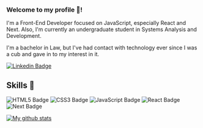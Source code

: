 ### Welcome to my profile 👋!

I'm a Front-End Developer focused on JavaScript, especially React and Next. Also, I'm currently an undergraduate student in Systems Analysis and Development.

I'm a bachelor in Law, but I've had contact with technology ever since I was a cub and gave in to my interest in it.

[![Linkedin Badge](https://img.shields.io/badge/-LinkedIn-blue?logo=Linkedin&logoColor=white&link=https://www.linkedin.com/in/gstvz/)](https://www.linkedin.com/in/gstvz/)

## Skills 🚀
![HTML5 Badge](https://img.shields.io/badge/HTML5-E34F26?style=for-the-badge&logo=html5&logoColor=white)
![CSS3 Badge](https://img.shields.io/badge/CSS3-1572B6?style=for-the-badge&logo=css3&logoColor=white)
![JavaScript Badge](https://img.shields.io/badge/JavaScript-323330?style=for-the-badge&logo=javascript&logoColor=F7DF1E)
![React Badge](https://img.shields.io/badge/react%20-%2320232a.svg?&style=for-the-badge&logo=react&logoColor=%2361DAFB)
![Next Badge](https://img.shields.io/badge/next.js-000000?style=for-the-badge&logo=next.js&logoColor=white)

<a href="https://github.com/anuraghazra/github-readme-stats">
  <img align="center" src="https://github-readme-stats.anuraghazra1.vercel.app/api?username=gstvz&show_icons=true&line_height=27&include_all_commits=true" alt="My github stats" />
</a>  
